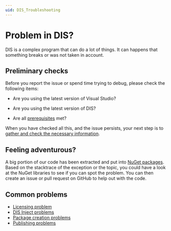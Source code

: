 ```yaml
---
uid: DIS_Troubleshooting
---
```


# Problem in DIS?

DIS is a complex program that can do a lot of things. It can happens that something breaks or was not taken in account.

## Preliminary checks

Before you report the issue or spend time trying to debug, please check the following items:

- Are you using the latest version of Visual Studio?

- Are you using the latest version of DIS?

- Are all [prerequisites](xref:Prerequisites) met?

When you have checked all this, and the issue persists, your next step is to [gather and check the necessary information](xref:DIS_Troubleshooting_RetrieveInformation).

## Feeling adventurous?

A big portion of our code has been extracted and put into [NuGet packages](xref:Platform_independent_CICD#nuget-libraries). Based on the stacktrace of the exception or the topic, you could have a look at the NuGet libraries to see if you can spot the problem. You can then create an issue or pull request on GitHub to help out with the code.

## Common problems

- [Licensing problem](xref:DIS_Troubleshooting_LicenseIssue)
- [DIS Inject problems](xref:DIS_Troubleshooting_DisInject)
- [Package creation problems](xref:DIS_Troubleshooting_CompilationFailure)
- [Publishing problems](xref:DIS_Troubleshooting_UploadFailure)
